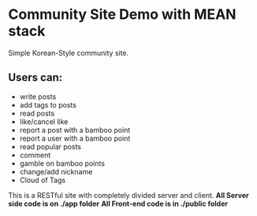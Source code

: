# Community Site Demo with MEAN stack

Simple Korean-Style community site.

## Users can:
- write posts
- add tags to posts
- read posts
- like/cancel like
- report a post with a bamboo point
- report a user with a bamboo point
- read popular posts
- comment
- gamble on bamboo points
- change/add nickname
- Cloud of Tags


This is a RESTful site with completely divided server and client.
**All Server side code is on ./app folder**
**All Front-end code is in ./public folder**